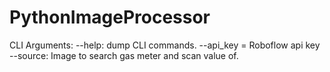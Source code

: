 # PythonImageProcessor

CLI Arguments: 
--help: dump CLI commands.
--api_key = Roboflow api key
--source: Image to search gas meter and scan value of.
